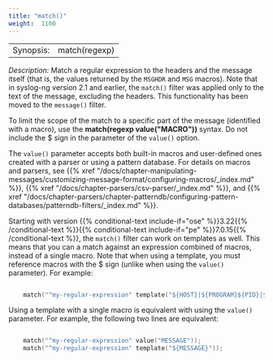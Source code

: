 ```yaml
---
title: "match()"
weight:  1100
---
```

<!-- DISCLAIMER: This file is based on the syslog-ng Open Source Edition documentation https://github.com/balabit/syslog-ng-ose-guides/commit/2f4a52ee61d1ea9ad27cb4f3168b95408fddfdf2 and is used under the terms of The syslog-ng Open Source Edition Documentation License. The file has been modified by Axoflow. -->

|           |                                                                                 |
| --------- | ------------------------------------------------------------------------------- |
| Synopsis: | match(regexp) | match(regexp value("MACRO")) | match(regexp template("MACROS")) |

*Description:* Match a regular expression to the headers and the message itself (that is, the values returned by the `MSGHDR` and `MSG` macros). Note that in syslog-ng version 2.1 and earlier, the `match()` filter was applied only to the text of the message, excluding the headers. This functionality has been moved to the `message()` filter.

To limit the scope of the match to a specific part of the message (identified with a macro), use the **match(regexp value("MACRO"))** syntax. Do not include the $ sign in the parameter of the `value()` option.

The `value()` parameter accepts both built-in macros and user-defined ones created with a parser or using a pattern database. For details on macros and parsers, see {{% xref "/docs/chapter-manipulating-messages/customizing-message-format/configuring-macros/_index.md" %}}, {{% xref "/docs/chapter-parsers/csv-parser/_index.md" %}}, and {{% xref "/docs/chapter-parsers/chapter-patterndb/configuring-pattern-databases/patterndb-filters/_index.md" %}}.

Starting with version {{% conditional-text include-if="ose" %}}3.22{{% /conditional-text %}}{{% conditional-text include-if="pe" %}}7.0.15{{% /conditional-text %}}, the `match()` filter can work on templates as well. This means that you can a match against an expression combined of macros, instead of a single macro. Note that when using a template, you must reference macros with the $ sign (unlike when using the `value()` parameter). For example:

```c

    match("^my-regular-expression" template("${HOST}|${PROGRAM}${PID}|${MESSAGE}"));

```

Using a template with a single macro is equivalent with using the `value()` parameter. For example, the following two lines are equivalent:

```c

    match("^my-regular-expression" value("MESSAGE"));
    match("^my-regular-expression" template("${MESSAGE}"));

```
